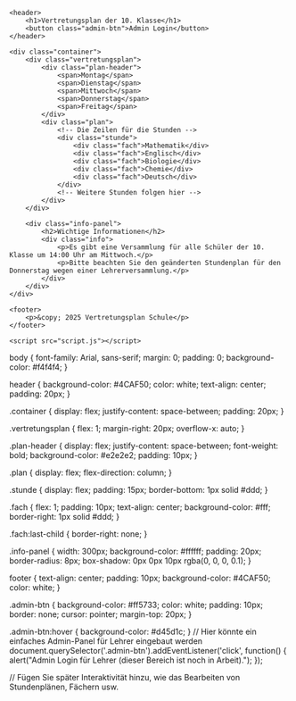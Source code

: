 <!DOCTYPE html>
<html lang="de">
<head>
    <meta charset="UTF-8">
    <meta name="viewport" content="width=device-width, initial-scale=1.0">
    <title>Vertretungsplan</title>
    <link rel="stylesheet" href="styles.css">
</head>
<body>

    <header>
        <h1>Vertretungsplan der 10. Klasse</h1>
        <button class="admin-btn">Admin Login</button>
    </header>

    <div class="container">
        <div class="vertretungsplan">
            <div class="plan-header">
                <span>Montag</span>
                <span>Dienstag</span>
                <span>Mittwoch</span>
                <span>Donnerstag</span>
                <span>Freitag</span>
            </div>
            <div class="plan">
                <!-- Die Zeilen für die Stunden -->
                <div class="stunde">
                    <div class="fach">Mathematik</div>
                    <div class="fach">Englisch</div>
                    <div class="fach">Biologie</div>
                    <div class="fach">Chemie</div>
                    <div class="fach">Deutsch</div>
                </div>
                <!-- Weitere Stunden folgen hier -->
            </div>
        </div>

        <div class="info-panel">
            <h2>Wichtige Informationen</h2>
            <div class="info">
                <p>Es gibt eine Versammlung für alle Schüler der 10. Klasse um 14:00 Uhr am Mittwoch.</p>
                <p>Bitte beachten Sie den geänderten Stundenplan für den Donnerstag wegen einer Lehrerversammlung.</p>
            </div>
        </div>
    </div>

    <footer>
        <p>&copy; 2025 Vertretungsplan Schule</p>
    </footer>

    <script src="script.js"></script>
</body>
</html>
body {
    font-family: Arial, sans-serif;
    margin: 0;
    padding: 0;
    background-color: #f4f4f4;
}

header {
    background-color: #4CAF50;
    color: white;
    text-align: center;
    padding: 20px;
}

.container {
    display: flex;
    justify-content: space-between;
    padding: 20px;
}

.vertretungsplan {
    flex: 1;
    margin-right: 20px;
    overflow-x: auto;
}

.plan-header {
    display: flex;
    justify-content: space-between;
    font-weight: bold;
    background-color: #e2e2e2;
    padding: 10px;
}

.plan {
    display: flex;
    flex-direction: column;
}

.stunde {
    display: flex;
    padding: 15px;
    border-bottom: 1px solid #ddd;
}

.fach {
    flex: 1;
    padding: 10px;
    text-align: center;
    background-color: #fff;
    border-right: 1px solid #ddd;
}

.fach:last-child {
    border-right: none;
}

.info-panel {
    width: 300px;
    background-color: #ffffff;
    padding: 20px;
    border-radius: 8px;
    box-shadow: 0px 0px 10px rgba(0, 0, 0, 0.1);
}

footer {
    text-align: center;
    padding: 10px;
    background-color: #4CAF50;
    color: white;
}

.admin-btn {
    background-color: #ff5733;
    color: white;
    padding: 10px;
    border: none;
    cursor: pointer;
    margin-top: 20px;
}

.admin-btn:hover {
    background-color: #d45d1c;
}
// Hier könnte ein einfaches Admin-Panel für Lehrer eingebaut werden
document.querySelector('.admin-btn').addEventListener('click', function() {
    alert("Admin Login für Lehrer (dieser Bereich ist noch in Arbeit).");
});

// Fügen Sie später Interaktivität hinzu, wie das Bearbeiten von Stundenplänen, Fächern usw.
